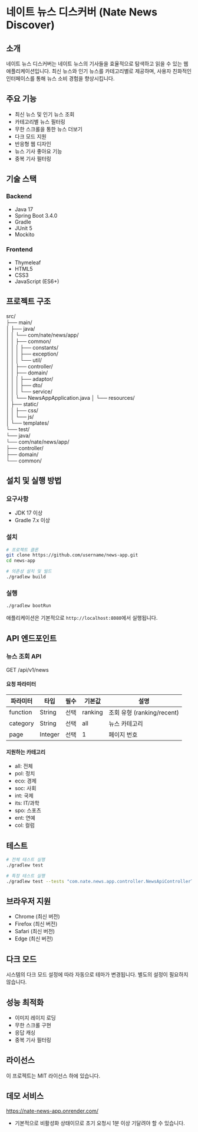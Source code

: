 # 네이트 뉴스 디스커버 (Nate News Discover)

## 소개
네이트 뉴스 디스커버는 네이트 뉴스의 기사들을 효율적으로 탐색하고 읽을 수 있는 웹 애플리케이션입니다. 최신 뉴스와 인기 뉴스를 카테고리별로 제공하며, 사용자 친화적인 인터페이스를 통해 뉴스 소비 경험을 향상시킵니다.

## 주요 기능
- 최신 뉴스 및 인기 뉴스 조회
- 카테고리별 뉴스 필터링
- 무한 스크롤을 통한 뉴스 더보기
- 다크 모드 지원
- 반응형 웹 디자인
- 뉴스 기사 좋아요 기능
- 중복 기사 필터링

## 기술 스택
### Backend
- Java 17
- Spring Boot 3.4.0
- Gradle
- JUnit 5
- Mockito

### Frontend
- Thymeleaf
- HTML5
- CSS3
- JavaScript (ES6+)

## 프로젝트 구조
src/  
├── main/  
│ ├── java/  
│ │ └── com/nate/news/app/  
│ │ ├── common/  
│ │ │ ├── constants/  
│ │ │ ├── exception/  
│ │ │ └── util/  
│ │ ├── controller/  
│ │ ├── domain/  
│ │ │ ├── adaptor/  
│ │ │ ├── dto/  
│ │ │ └── service/  
│ │ └── NewsAppApplication.java
│ └── resources/  
│ ├── static/  
│ │ ├── css/  
│ │ └── js/  
│ └── templates/  
└── test/  
└── java/  
└── com/nate/news/app/  
├── controller/  
├── domain/  
└── common/  


## 설치 및 실행 방법

### 요구사항
- JDK 17 이상
- Gradle 7.x 이상

### 설치
```bash
# 프로젝트 클론
git clone https://github.com/username/news-app.git
cd news-app

# 의존성 설치 및 빌드
./gradlew build
```

### 실행
```bash
./gradlew bootRun
```
애플리케이션은 기본적으로 `http://localhost:8080`에서 실행됩니다.

## API 엔드포인트

### 뉴스 조회 API
GET /api/v1/news

#### 요청 파라미터
| 파라미터 | 타입 | 필수 | 기본값 | 설명                     |
|---------|------|------|--------|------------------------|
| function | String | 선택 | ranking | 조회 유형 (ranking/recent) |
| category | String | 선택 | all | 뉴스 카테고리                |
| page | Integer | 선택 | 1 | 페이지 번호                 |

#### 지원하는 카테고리
- all: 전체
- pol: 정치
- eco: 경제
- soc: 사회
- int: 국제
- its: IT/과학
- spo: 스포츠
- ent: 연예
- col: 컬럼

## 테스트
```bash
# 전체 테스트 실행
./gradlew test

# 특정 테스트 실행
./gradlew test --tests "com.nate.news.app.controller.NewsApiControllerTest"
```

## 브라우저 지원
- Chrome (최신 버전)
- Firefox (최신 버전)
- Safari (최신 버전)
- Edge (최신 버전)

## 다크 모드
시스템의 다크 모드 설정에 따라 자동으로 테마가 변경됩니다. 별도의 설정이 필요하지 않습니다.

## 성능 최적화
- 이미지 레이지 로딩
- 무한 스크롤 구현
- 응답 캐싱
- 중복 기사 필터링

## 라이선스
이 프로젝트는 MIT 라이선스 하에 있습니다.

## 데모 서비스
https://nate-news-app.onrender.com/
- 기본적으로 비활성화 상태이므로 초기 요청시 1분 이상 기달려야 할 수 있습니다.
